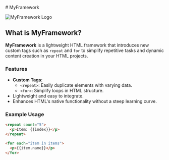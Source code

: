 
 
 # MyFramework

![MyFramework Logo](https://ibb.co/fqPjsx0)

## What is MyFramework?

**MyFramework** is a lightweight HTML framework that introduces new custom tags such as `repeat` and `for` to simplify repetitive tasks and dynamic content creation in your HTML projects.

### Features
- **Custom Tags**:
  - `<repeat>`: Easily duplicate elements with varying data.
  - `<for>`: Simplify loops in HTML structure.
- Lightweight and easy to integrate.
- Enhances HTML's native functionality without a steep learning curve.

### Example Usage
```html
<repeat count="5">
  <p>Item: {{index}}</p>
</repeat>

<for each="item in items">
  <p>{{item.name}}</p>
</for>

